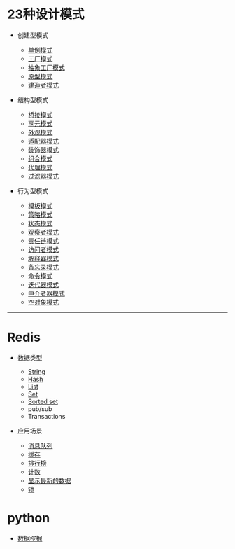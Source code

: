 # 23种设计模式
* 创建型模式

    - [单例模式](https://github.com/bluesaka/code/blob/master/patterns/singleton/test.php)
    - [工厂模式](https://github.com/bluesaka/code/blob/master/patterns/factory/test.php)
    - [抽象工厂模式](https://github.com/bluesaka/code/blob/master/patterns/factoryAbstract/test.php)
    - [原型模式](https://github.com/bluesaka/code/blob/master/patterns/prototype/test.php)
    - [建造者模式](https://github.com/bluesaka/code/blob/master/patterns/builder/test.php)

* 结构型模式

    - [桥接模式](https://github.com/bluesaka/code/blob/master/patterns/bridge/test.php)
    - [享元模式](https://github.com/bluesaka/code/blob/master/patterns/flyweight/test.php)
    - [外观模式](https://github.com/bluesaka/code/blob/master/patterns/facade/test.php)
    - [适配器模式](https://github.com/bluesaka/code/blob/master/patterns/adapter/test.php)
    - [装饰器模式](https://github.com/bluesaka/code/blob/master/patterns/decorator/test.php)
    - [组合模式](https://github.com/bluesaka/code/blob/master/patterns/composite/test.php)
    - [代理模式](https://github.com/bluesaka/code/blob/master/patterns/proxy/test.php)
    - [过滤器模式](https://github.com/bluesaka/code/blob/master/patterns/filter/test.php)

* 行为型模式

    - [模板模式](https://github.com/bluesaka/code/blob/master/patterns/template/test.php)
    - [策略模式](https://github.com/bluesaka/code/blob/master/patterns/strategy/test.php)
    - [状态模式](https://github.com/bluesaka/code/blob/master/patterns/state/test.php)
    - [观察者模式](https://github.com/bluesaka/code/blob/master/patterns/observer/test.php)
    - [责任链模式](https://github.com/bluesaka/code/blob/master/patterns/chain/test.php)
    - [访问者模式](https://github.com/bluesaka/code/blob/master/patterns/visitor/test.php)
    - [解释器模式](https://github.com/bluesaka/code/blob/master/patterns/interpreter/test.php)
    - [备忘录模式](https://github.com/bluesaka/code/blob/master/patterns/memo/test.php)
    - [命令模式](https://github.com/bluesaka/code/blob/master/patterns/command/test.php)
    - [迭代器模式](https://github.com/bluesaka/code/blob/master/patterns/iterator/test.php)
    - [中介者器模式](https://github.com/bluesaka/code/blob/master/patterns/mediator/test.php)
    - [空对象模式](https://github.com/bluesaka/code/blob/master/patterns/nullObject/test.php)

--------------------------------

# Redis

* 数据类型

    - [String](https://github.com/bluesaka/code/blob/master/redis/cache/String.php)
    - [Hash](https://github.com/bluesaka/code/blob/master/redis/cache/Hash.php)
    - [List](https://github.com/bluesaka/code/blob/master/redis/cache/List.php)
    - [Set](https://github.com/bluesaka/code/blob/master/redis/cache/Set.php)
    - [Sorted set](https://github.com/bluesaka/code/blob/master/redis/cache/zSet.php)
    - pub/sub
    - Transactions

* 应用场景

    - [消息队列](https://github.com/bluesaka/code/blob/master/redis/queue/test.php)
    - [缓存](https://github.com/bluesaka/code/blob/master/redis/cache)
    - [排行榜](https://github.com/bluesaka/code/blob/master/redis/top/test.php)
    - [计数](https://github.com/bluesaka/code/blob/master/redis/counter/test.php)
    - [显示最新的数据](https://github.com/bluesaka/code/blob/master/redis/latest/test.php)
    - [锁](https://github.com/bluesaka/code/blob/master/redis/lock/curl.php)

# python

* [数据挖掘](https://github.com/bluesaka/code/blob/master/python/data.md)
